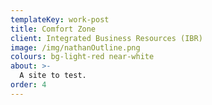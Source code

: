 ```yaml
---
templateKey: work-post
title: Comfort Zone
client: Integrated Business Resources (IBR)
image: /img/nathanOutline.png
colours: bg-light-red near-white
about: >-
  A site to test.
order: 4
---
```


